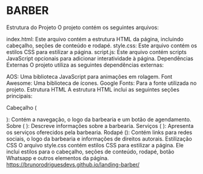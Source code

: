# BARBER
Estrutura do Projeto O projeto contém os seguintes arquivos:

index.html: Este arquivo contém a estrutura HTML da página, incluindo cabeçalho, seções de conteúdo e rodapé. style.css: Este arquivo contém os estilos CSS para estilizar a página. script.js: Este arquivo contém scripts JavaScript opcionais para adicionar interatividade à página. Dependências Externas O projeto utiliza as seguintes dependências externas:

AOS: Uma biblioteca JavaScript para animações em rolagem. Font Awesome: Uma biblioteca de ícones. Google Fonts: Para a fonte utilizada no projeto. Estrutura HTML A estrutura HTML inclui as seguintes seções principais:

Cabeçalho (

): Contém a navegação, o logo da barbearia e um botão de agendamento. Sobre (
): Descreve informações sobre a barbearia. Serviços (
): Apresenta os serviços oferecidos pela barbearia. Rodapé (): Contém links para redes sociais, o logo da barbearia e informações de direitos autorais. Estilização CSS O arquivo style.css contém estilos CSS para estilizar a página. Ele inclui estilos para o cabeçalho, seções de conteúdo, rodapé, botão Whatsapp e outros elementos da página.
https://brunorodriguesdevs.github.io/landing-barber/
